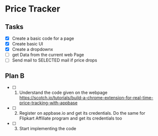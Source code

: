# Price Tracker

## Tasks

- [x] Create a basic code for a page
- [x] Create basic UI
- [x] Create a dropdownx
- [ ] get Data from the current web Page
- [ ] Send mail to SELECTED mail if price drops

## Plan B

- [ ] 1. Understand the code given on the webpage https://scotch.io/tutorials/build-a-chrome-extension-for-real-time-price-tracking-with-appbase
- [ ] 2. Register on appbase.io and get its credentials. Do the same for Flipkart Affiliate program and get its credentials too
- [ ] 3. Start implementing the code

